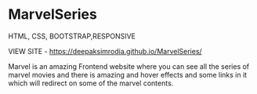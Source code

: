 # MarvelSeries
HTML, CSS, BOOTSTRAP,RESPONSIVE

VIEW SITE - https://deepaksimrodia.github.io/MarvelSeries/

Marvel is an amazing Frontend website where you can see all the series of marvel movies 
and there is amazing and hover effects and
some links in it which will redirect on some of the marvel contents.
